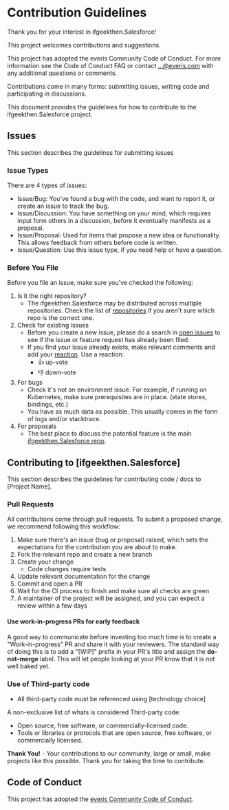 # Contribution Guidelines

Thank you for your interest in ifgeekthen.Salesforce!

This project welcomes contributions and suggestions.

This project has adopted the everis Community Code of Conduct.
For more information see the Code of Conduct FAQ
or contact ...@everis.com with any additional questions or comments.

Contributions come in many forms: submitting issues, writing code and participating in discussions.

This document provides the guidelines for how to contribute to the ifgeekthen.Salesforce project.

## Issues

This section describes the guidelines for submitting issues

### Issue Types

There are 4 types of issues:

- Issue/Bug: You've found a bug with the code, and want to report it, or create an issue to track the bug.
- Issue/Discussion: You have something on your mind, which requires input form others in a discussion, before it eventually manifests as a proposal.
- Issue/Proposal: Used for items that propose a new idea or functionality. This allows feedback from others before code is written.
- Issue/Question: Use this issue type, if you need help or have a question.

### Before You File

Before you file an issue, make sure you've checked the following:

1. Is it the right repository?
    - The ifgeekthen.Salesforce may be distributed across multiple repositories. Check the list of [repositories](https://github.com/everis-technology) if you aren't sure which repo is the correct one.
1. Check for existing issues
    - Before you create a new issue, please do a search in [open issues](https://github.com/everis-technology/ifgeekthen.Salesforce/issues) to see if the issue or feature request has already been filed.
    - If you find your issue already exists, make relevant comments and add your [reaction](https://github.com/blog/2119-add-reaction-to-pull-requests-issues-and-comments). Use a reaction:
        - 👍 up-vote
        - 👎 down-vote
1. For bugs
    - Check it's not an environment issue. For example, if running on Kubernetes, make sure prerequisites are in place. (state stores, bindings, etc.)
    - You have as much data as possible. This usually comes in the form of logs and/or stacktrace.
1. For proposals
    - The best place to discuss the potential feature is the main [ifgeekthen.Salesforce repo](https://github.com/everis-technolog/ifgeekthen.Salesforce).

## Contributing to [ifgeekthen.Salesforce]

This section describes the guidelines for contributing code / docs to [Project Name].

### Pull Requests

All contributions come through pull requests. To submit a proposed change, we recommend following this workflow:

1. Make sure there's an issue (bug or proposal) raised, which sets the expectations for the contribution you are about to make.
1. Fork the relevant repo and create a new branch
1. Create your change
    - Code changes require tests
1. Update relevant documentation for the change
1. Commit and open a PR
1. Wait for the CI process to finish and make sure all checks are green
1. A maintainer of the project will be assigned, and you can expect a review within a few days

#### Use work-in-progress PRs for early feedback

A good way to communicate before investing too much time is to create a "Work-in-progress" PR and share it with your reviewers. The standard way of doing this is to add a "[WIP]" prefix in your PR's title and assign the **do-not-merge** label. This will let people looking at your PR know that it is not well baked yet.

### Use of Third-party code

- All third-party code must be referenced using [technology choice]

A non-exclusive list of whats is considered Third-party code:

- Open source, free software, or commercially-licensed code.
- Tools or libraries or protocols that are open source, free software, or commercially licensed.

**Thank You!** - Your contributions to our community, large or small, make projects like this possible. Thank you for taking the time to contribute.

## Code of Conduct

This project has adopted the [everis Community Code of Conduct](https://github.com/everisTech/codeofconduct/).
